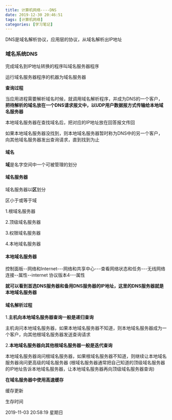 ```yaml
---
title: 计算机网络----DNS
date: 2019-12-30 20:46:51
tags: [计算机网络]
categories: [学习笔记]
---
```


 DNS是域名解析协议，应用层的协议，从域名解析出IP地址

<!--more-->

### 域名系统DNS


完成域名到IP地址转换的程序叫域名服务器程序

运行域名服务器程序的机器为域名服务器

**查询过程**

当应用进程需要解析域名时候，就调用域名解析程序，并成为DNS的一个客户，**把待解析的域名放在一个DNS请求报文中，以UDP用户数据报方式传输给本地域名服务器**

本地域名服务器在查找域名后，把对应的IP地址放在回答报文传回

如果本地域名服务器没找到，则本地域名服务器暂时称为DNS中的另一个客户，向其他域名服务器发出查询请求，直到找到为止


#### 域名

**域**是名字空间中一个可被管理的划分

#### 域名服务器

域名服务器以**区**划分

区小于或等于域


1.根域名服务器

2.顶级域名服务器

3.权限域名服务器

4.本地域名服务器


#### 本地域名服务器

控制面板--网络和Internet---网络和共享中心---查看网络状态和任务---无线网络连接--属性--internet 协议版本4---属性

**就可以看到首选DNS服务器和备用DNS服务器的IP地址，这里的DNS服务器就是本地域名服务器**



#### 域名解析过程

1.**主机向本地域名服务器查询一般是递归查询**

主机询问本地域名服务器，如果本地域名服务器不知道，则本地域名服务器成为一个客户，向其他根域名服务器发送查询请求


2.**本地域名服务器向其他根域名服务器一般是迭代查询**

本地域名服务器询问根域名服务器，如果根域名服务器不知道，则继续让本地域名服务器询问更高级的域名服务器 (根域名服务器通常把自己知道的顶级域名服务器的IP地址告诉本地域名服务器，让本地域名服务器再向顶级域名服务器查询)


**在域名服务器中使用高速缓存**

缓存更新

生存时间











2019-11-03 20:58:19 星期日